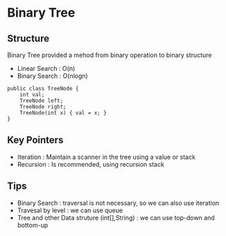 # Binary Tree

## Structure
Binary Tree provided a mehod from binary operation to binary structure
* Linear Search : O(n)
* Binary Search : O(nlogn)

```
public class TreeNode {
	int val;
	TreeNode left;
	TreeNode right;
	TreeNode(int x) { val = x; }
}
```

## Key Pointers
* Iteration : Maintain a scanner in the tree using a value or stack 
* Recursion : Is recommended, using recursion stack 


## Tips
* Binary Search : traversal is not necessary, so we can also use iteration
* Travesal by level : we can use queue
* Tree and other Data struture (int[],String) : we can use top-down and bottom-up 
